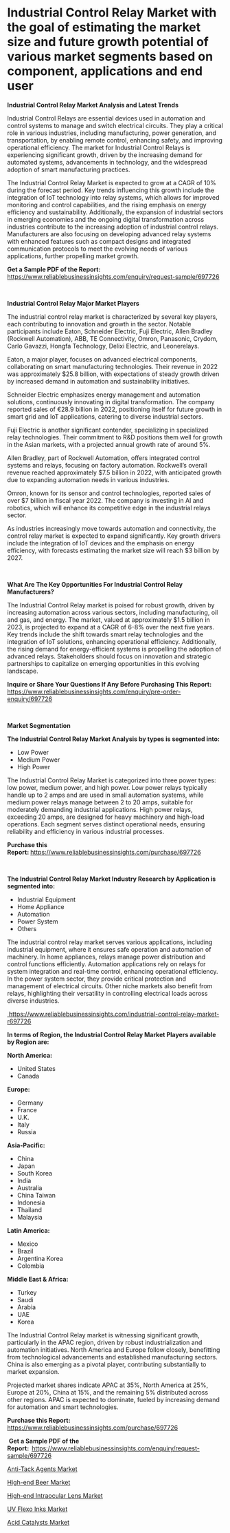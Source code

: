 <p><h1>Industrial Control Relay Market with the goal of estimating the market size and future growth potential of various market segments based on component, applications and end user</h1></p><p><strong>Industrial Control Relay Market Analysis and Latest Trends</strong></p>
<p><p>Industrial Control Relays are essential devices used in automation and control systems to manage and switch electrical circuits. They play a critical role in various industries, including manufacturing, power generation, and transportation, by enabling remote control, enhancing safety, and improving operational efficiency. The market for Industrial Control Relays is experiencing significant growth, driven by the increasing demand for automated systems, advancements in technology, and the widespread adoption of smart manufacturing practices.</p><p>The Industrial Control Relay Market is expected to grow at a CAGR of 10% during the forecast period. Key trends influencing this growth include the integration of IoT technology into relay systems, which allows for improved monitoring and control capabilities, and the rising emphasis on energy efficiency and sustainability. Additionally, the expansion of industrial sectors in emerging economies and the ongoing digital transformation across industries contribute to the increasing adoption of industrial control relays. Manufacturers are also focusing on developing advanced relay systems with enhanced features such as compact designs and integrated communication protocols to meet the evolving needs of various applications, further propelling market growth.</p></p>
<p><strong>Get a Sample PDF of the Report:&nbsp;</strong> <a href="https://www.reliablebusinessinsights.com/enquiry/request-sample/697726?utm_campaign=102&utm_medium=2&utm_source=Github&utm_content=ia&utm_term=10122024&utm_id=industrial-control-relay">https://www.reliablebusinessinsights.com/enquiry/request-sample/697726</a></p>
<p>&nbsp;</p>
<p><strong>Industrial Control Relay Major Market Players</strong></p>
<p><p>The industrial control relay market is characterized by several key players, each contributing to innovation and growth in the sector. Notable participants include Eaton, Schneider Electric, Fuji Electric, Allen Bradley (Rockwell Automation), ABB, TE Connectivity, Omron, Panasonic, Crydom, Carlo Gavazzi, Hongfa Technology, Delixi Electric, and Leonerelays.</p><p>Eaton, a major player, focuses on advanced electrical components, collaborating on smart manufacturing technologies. Their revenue in 2022 was approximately $25.8 billion, with expectations of steady growth driven by increased demand in automation and sustainability initiatives.</p><p>Schneider Electric emphasizes energy management and automation solutions, continuously innovating in digital transformation. The company reported sales of €28.9 billion in 2022, positioning itself for future growth in smart grid and IoT applications, catering to diverse industrial sectors.</p><p>Fuji Electric is another significant contender, specializing in specialized relay technologies. Their commitment to R&D positions them well for growth in the Asian markets, with a projected annual growth rate of around 5%.</p><p>Allen Bradley, part of Rockwell Automation, offers integrated control systems and relays, focusing on factory automation. Rockwell’s overall revenue reached approximately $7.5 billion in 2022, with anticipated growth due to expanding automation needs in various industries.</p><p>Omron, known for its sensor and control technologies, reported sales of over $7 billion in fiscal year 2022. The company is investing in AI and robotics, which will enhance its competitive edge in the industrial relays sector.</p><p>As industries increasingly move towards automation and connectivity, the control relay market is expected to expand significantly. Key growth drivers include the integration of IoT devices and the emphasis on energy efficiency, with forecasts estimating the market size will reach $3 billion by 2027.</p></p>
<p>&nbsp;</p>
<p><strong>What Are The Key Opportunities For Industrial Control Relay Manufacturers?</strong></p>
<p><p>The Industrial Control Relay market is poised for robust growth, driven by increasing automation across various sectors, including manufacturing, oil and gas, and energy. The market, valued at approximately $1.5 billion in 2023, is projected to expand at a CAGR of 6-8% over the next five years. Key trends include the shift towards smart relay technologies and the integration of IoT solutions, enhancing operational efficiency. Additionally, the rising demand for energy-efficient systems is propelling the adoption of advanced relays. Stakeholders should focus on innovation and strategic partnerships to capitalize on emerging opportunities in this evolving landscape.</p></p>
<p><strong>Inquire or Share Your Questions If Any Before Purchasing This Report:</strong> <a href="https://www.reliablebusinessinsights.com/enquiry/pre-order-enquiry/697726?utm_campaign=102&utm_medium=2&utm_source=Github&utm_content=ia&utm_term=10122024&utm_id=industrial-control-relay">https://www.reliablebusinessinsights.com/enquiry/pre-order-enquiry/697726</a></p>
<p>&nbsp;</p>
<p><strong>Market Segmentation</strong></p>
<p><strong>The Industrial Control Relay Market Analysis by types is segmented into:</strong></p>
<p><ul><li>Low Power</li><li>Medium Power</li><li>High Power</li></ul></p>
<p><p>The Industrial Control Relay Market is categorized into three power types: low power, medium power, and high power. Low power relays typically handle up to 2 amps and are used in small automation systems, while medium power relays manage between 2 to 20 amps, suitable for moderately demanding industrial applications. High power relays, exceeding 20 amps, are designed for heavy machinery and high-load operations. Each segment serves distinct operational needs, ensuring reliability and efficiency in various industrial processes.</p></p>
<p><strong>Purchase this Report:&nbsp;</strong><a href="https://www.reliablebusinessinsights.com/purchase/697726?utm_campaign=102&utm_medium=2&utm_source=Github&utm_content=ia&utm_term=10122024&utm_id=industrial-control-relay">https://www.reliablebusinessinsights.com/purchase/697726</a></p>
<p>&nbsp;</p>
<p><strong>The Industrial Control Relay Market Industry Research by Application is segmented into:</strong></p>
<p><ul><li>Industrial Equipment</li><li>Home Appliance</li><li>Automation</li><li>Power System</li><li>Others</li></ul></p>
<p><p>The industrial control relay market serves various applications, including industrial equipment, where it ensures safe operation and automation of machinery. In home appliances, relays manage power distribution and control functions efficiently. Automation applications rely on relays for system integration and real-time control, enhancing operational efficiency. In the power system sector, they provide critical protection and management of electrical circuits. Other niche markets also benefit from relays, highlighting their versatility in controlling electrical loads across diverse industries.</p></p>
<p><a href="https://www.reliablebusinessinsights.com/industrial-control-relay-market-r697726?utm_campaign=102&utm_medium=2&utm_source=Github&utm_content=ia&utm_term=10122024&utm_id=industrial-control-relay">&nbsp;https://www.reliablebusinessinsights.com/industrial-control-relay-market-r697726</a></p>
<p><strong>In terms of Region, the Industrial Control Relay Market Players available by Region are:</strong></p>
<p>
    <p> <strong> North America: </strong>
        <ul>
            <li>United States</li>
            <li>Canada</li>
        </ul>
        </p> 
    <p> <strong> Europe: </strong>
        <ul>
            <li>Germany</li>
            <li>France</li>
            <li>U.K.</li>
            <li>Italy</li>
            <li>Russia</li>
        </ul>
        </p> 
    <p> <strong> Asia-Pacific: </strong>
        <ul>
            <li>China</li>
            <li>Japan</li>
            <li>South Korea</li>
            <li>India</li>
            <li>Australia</li>
            <li>China Taiwan</li>
            <li>Indonesia</li>
            <li>Thailand</li>
            <li>Malaysia</li>
        </ul>
        </p> 
    <p> <strong> Latin America: </strong>
        <ul>
            <li>Mexico</li>
            <li>Brazil</li>
            <li>Argentina Korea</li>
            <li>Colombia</li>
        </ul>
        </p> 
    <p> <strong> Middle East & Africa: </strong>
        <ul>
            <li>Turkey</li>
            <li>Saudi</li>
            <li>Arabia</li>
            <li>UAE</li>
            <li>Korea</li>
        </ul>
    </p>
    </p>
<p><p>The Industrial Control Relay market is witnessing significant growth, particularly in the APAC region, driven by robust industrialization and automation initiatives. North America and Europe follow closely, benefitting from technological advancements and established manufacturing sectors. China is also emerging as a pivotal player, contributing substantially to market expansion. </p><p>Projected market shares indicate APAC at 35%, North America at 25%, Europe at 20%, China at 15%, and the remaining 5% distributed across other regions. APAC is expected to dominate, fueled by increasing demand for automation and smart technologies.</p></p>
<p><strong>Purchase this Report: </strong><a href="https://www.reliablebusinessinsights.com/purchase/697726?utm_campaign=102&utm_medium=2&utm_source=Github&utm_content=ia&utm_term=10122024&utm_id=industrial-control-relay">https://www.reliablebusinessinsights.com/purchase/697726</a></p>
<p>&nbsp;<strong>Get a Sample PDF of the Report:&nbsp;&nbsp;</strong><a href="https://www.reliablebusinessinsights.com/enquiry/request-sample/697726?utm_campaign=102&utm_medium=2&utm_source=Github&utm_content=ia&utm_term=10122024&utm_id=industrial-control-relay">https://www.reliablebusinessinsights.com/enquiry/request-sample/697726</a></p>
<p><strong></strong></p>
<p><p><a href="https://www.linkedin.com/pulse/futur-trend-quest-sl8ue?utm_campaign=102&utm_medium=2&utm_source=Github&utm_content=ia&utm_term=10122024&utm_id=industrial-control-relay">Anti-Tack Agents Market</a></p><p><a href="https://github.com/kathiestrine5ty/Market-Research-Report-List-1/blob/main/high-end-beer-market.md?utm_campaign=102&utm_medium=2&utm_source=Github&utm_content=ia&utm_term=10122024&utm_id=industrial-control-relay">High-end Beer Market</a></p><p><a href="https://github.com/FosterFahey91/Market-Research-Report-List-1/blob/main/high-end-intraocular-lens-market.md?utm_campaign=102&utm_medium=2&utm_source=Github&utm_content=ia&utm_term=10122024&utm_id=industrial-control-relay">High-end Intraocular Lens Market</a></p><p><a href="https://www.linkedin.com/pulse/futur-trend-quest-sl8ue?utm_campaign=102&utm_medium=2&utm_source=Github&utm_content=ia&utm_term=10122024&utm_id=industrial-control-relay">UV Flexo Inks Market</a></p><p><a href="https://www.linkedin.com/pulse/futur-trend-quest-sl8ue?utm_campaign=102&utm_medium=2&utm_source=Github&utm_content=ia&utm_term=10122024&utm_id=industrial-control-relay">Acid Catalysts Market</a></p></p>